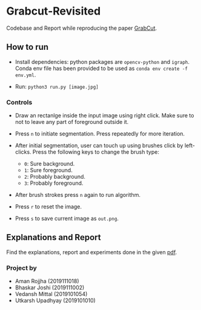 # Grabcut-Revisited

Codebase and Report while reproducing the paper [GrabCut](https://cvg.ethz.ch/teaching/cvl/2012/grabcut-siggraph04.pdf).

## How to run

- Install dependencies: python packages are `opencv-python` and `igraph`.  
Conda env file has been provided to be used as `conda env create -f env.yml`.

- Run: `python3 run.py [image.jpg]`

### Controls

- Draw an rectanlge inside the input image using right click. Make sure to not to leave any part of foreground outside it.  
- Press `n` to initiate segmentation. Press repeatedly for more iteration.
- After initial segmentation, user can touch up using brushes click by left-clicks. Press the following keys to change the brush type:
  - `0`: Sure background.
  - `1`: Sure foreground.
  - `2`: Probably background.
  - `3`: Probably foreground.

- After brush strokes press `n` again to run algorithm.

- Press `r` to reset the image.

- Press `s` to save current image as `out.png`.

## Explanations and Report

Find the explanations, report and experiments done in the given [pdf](GrabCut_Algorithm.pdf).

### Project by

- Aman Rojjha (2019111018)
- Bhaskar Joshi (2019111002)
- Vedansh Mittal (2019101054)
- Utkarsh Upadhyay (2019101010)
